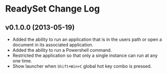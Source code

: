 # ReadySet Change Log

## v0.1.0.0 (2013-05-19)

* Added the ability to run an application that is in the users path or open a document in its associated application.
* Added the ability to run a Powershell command.
* Restricted the application so that only a single instance can run at any one time.
* Show launcher when `Shift+Win+C` global hot key combo is pressed.